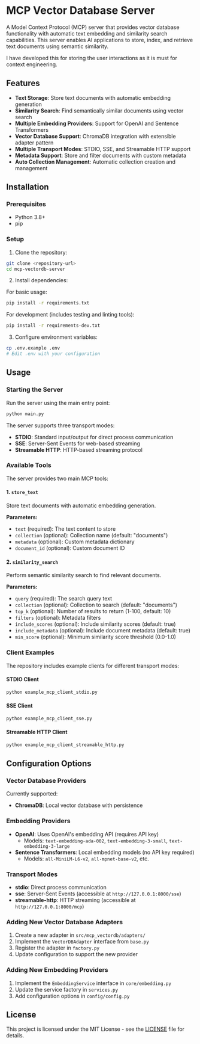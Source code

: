 # MCP Vector Database Server

A Model Context Protocol (MCP) server that provides vector database functionality with automatic text embedding and similarity search capabilities. This server enables AI applications to store, index, and retrieve text documents using semantic similarity.

I have developed this for storing the user interactions as it is must for context engineering.

## Features

- **Text Storage**: Store text documents with automatic embedding generation
- **Similarity Search**: Find semantically similar documents using vector search
- **Multiple Embedding Providers**: Support for OpenAI and Sentence Transformers
- **Vector Database Support**: ChromaDB integration with extensible adapter pattern
- **Multiple Transport Modes**: STDIO, SSE, and Streamable HTTP support
- **Metadata Support**: Store and filter documents with custom metadata
- **Auto Collection Management**: Automatic collection creation and management


## Installation

### Prerequisites

- Python 3.8+
- pip

### Setup

1. Clone the repository:
```bash
git clone <repository-url>
cd mcp-vectordb-server
```

2. Install dependencies:

For basic usage:
```bash
pip install -r requirements.txt
```

For development (includes testing and linting tools):
```bash
pip install -r requirements-dev.txt
```

3. Configure environment variables:
```bash
cp .env.example .env
# Edit .env with your configuration
```

## Usage

### Starting the Server

Run the server using the main entry point:

```bash
python main.py
```

The server supports three transport modes:
- **STDIO**: Standard input/output for direct process communication
- **SSE**: Server-Sent Events for web-based streaming
- **Streamable HTTP**: HTTP-based streaming protocol

### Available Tools

The server provides two main MCP tools:

#### 1. `store_text`
Store text documents with automatic embedding generation.

**Parameters:**
- `text` (required): The text content to store
- `collection` (optional): Collection name (default: "documents")
- `metadata` (optional): Custom metadata dictionary
- `document_id` (optional): Custom document ID


#### 2. `similarity_search`
Perform semantic similarity search to find relevant documents.

**Parameters:**
- `query` (required): The search query text
- `collection` (optional): Collection to search (default: "documents")
- `top_k` (optional): Number of results to return (1-100, default: 10)
- `filters` (optional): Metadata filters
- `include_scores` (optional): Include similarity scores (default: true)
- `include_metadata` (optional): Include document metadata (default: true)
- `min_score` (optional): Minimum similarity score threshold (0.0-1.0)


### Client Examples

The repository includes example clients for different transport modes:

#### STDIO Client
```bash
python example_mcp_client_stdio.py
```

#### SSE Client
```bash
python example_mcp_client_sse.py
```

#### Streamable HTTP Client
```bash
python example_mcp_client_streamable_http.py
```

## Configuration Options

### Vector Database Providers

Currently supported:
- **ChromaDB**: Local vector database with persistence

### Embedding Providers

- **OpenAI**: Uses OpenAI's embedding API (requires API key)
  - Models: `text-embedding-ada-002`, `text-embedding-3-small`, `text-embedding-3-large`
- **Sentence Transformers**: Local embedding models (no API key required)
  - Models: `all-MiniLM-L6-v2`, `all-mpnet-base-v2`, etc.

### Transport Modes

- **stdio**: Direct process communication
- **sse**: Server-Sent Events (accessible at `http://127.0.0.1:8000/sse`)
- **streamable-http**: HTTP streaming (accessible at `http://127.0.0.1:8000/mcp`)


### Adding New Vector Database Adapters

1. Create a new adapter in `src/mcp_vectordb/adapters/`
2. Implement the `VectorDBAdapter` interface from `base.py`
3. Register the adapter in `factory.py`
4. Update configuration to support the new provider

### Adding New Embedding Providers

1. Implement the `EmbeddingService` interface in `core/embedding.py`
2. Update the service factory in `services.py`
3. Add configuration options in `config/config.py`

## License

This project is licensed under the MIT License - see the [LICENSE](LICENSE) file for details.
